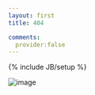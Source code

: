 ```yaml
---
layout: first
title: 404

comments:
  provider:false
---
```

{% include JB/setup %}



![image](http://b.picphotos.baidu.com/album/s%3D1000%3Bq%3D90/sign=d967b55cea24b899da3c7d385e3626e4/5d6034a85edf8db13a4ce3380a23dd54564e7408.jpg)